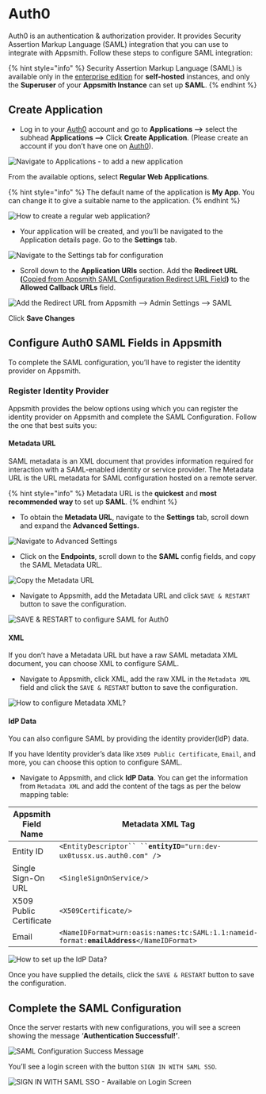 # Auth0

Auth0 is an authentication & authorization provider. It provides Security Assertion Markup Language (SAML) integration that you can use to integrate with Appsmith. Follow these steps to configure SAML integration:

{% hint style="info" %}
Security Assertion Markup Language (SAML) is available only in the [enterprise edition](https://www.appsmith.com/pricing) for **self-hosted** instances, and only the **Superuser** of your **Appsmith Instance** can set up **SAML**.
{% endhint %}

## Create Application

* Log in to your [Auth0](https://auth0.com/) account and go to **Applications -->** select the subhead **Applications -->** Click **Create Application**. (Please create an account if you don’t have one on [Auth0](https://auth0.com/)).

![Navigate to Applications - to add a new application](../../../../../.gitbook/assets/Auth0-NewApplication-OIDC-Authentication.png)

From the available options, select **Regular Web Applications**.

{% hint style="info" %}
The default name of the application is **My App**. You can change it to give a suitable name to the application.
{% endhint %}

![How to create a regular web application?](../../../../../.gitbook/assets/Auth0-NewApplication-SAML-RegularWebApp.png)

* Your application will be created, and you’ll be navigated to the Application details page. Go to the **Settings** tab.

![Navigate to the Settings tab for configuration](../../../../../.gitbook/assets/Auth0-SAML-Settings-Tab.png)

* Scroll down to the **Application URIs** section. Add the **Redirect URL (**[Copied from Appsmith SAML Configuration Redirect URL Field](./#redirect-url)**)** to the **Allowed Callback URLs** field.

![Add the Redirect URL from Appsmith --> Admin Settings --> SAML](<../../../../../.gitbook/assets/Auth0-SAML-Allowed CallbackURLs.png>)

Click **Save Changes**

## Configure Auth0 SAML Fields in Appsmith

To complete the SAML configuration, you’ll have to register the identity provider on Appsmith.

### Register Identity Provider

Appsmith provides the below options using which you can register the identity provider on Appsmith and complete the SAML Configuration. Follow the one that best suits you:

#### Metadata URL

SAML metadata is an XML document that provides information required for interaction with a SAML-enabled identity or service provider. The Metadata URL is the URL metadata for SAML configuration hosted on a remote server.

{% hint style="info" %}
Metadata URL is the **quickest** and **most recommended way** to set up **SAML**.
{% endhint %}

* To obtain the **Metadata URL**, navigate to the **Settings** tab, scroll down and expand the **Advanced Settings.**

![Navigate to Advanced Settings](<../../../../../.gitbook/assets/Auth0-SAML-Advanced Settings.png>)

* Click on the **Endpoints**, scroll down to the **SAML** config fields, and copy the SAML Metadata URL.

![Copy the Metadata URL](../../../../../.gitbook/assets/Auth0-SAML-Metadata-URL.png)

* Navigate to Appsmith, add the Metadata URL and click `SAVE & RESTART` button to save the configuration.

![SAVE & RESTART to configure SAML for Auth0](../../../../../.gitbook/assets/Appsmith-Admin-Settings-Authentication-SAML-Metadata-URL.png)

#### XML

If you don’t have a Metadata URL but have a raw SAML metadata XML document, you can choose XML to configure SAML.

* Navigate to Appsmith, click XML, add the raw XML in the `Metadata XML` field and click the `SAVE & RESTART` button to save the configuration.

![How to configure Metadata XML?](../../../../../.gitbook/assets/Appsmith-Admin-Settings-Authentication-SAML-XML.png)

#### IdP Data

You can also configure SAML by providing the identity provider(IdP) data.

If you have Identity provider’s data like `X509 Public Certificate`, `Email`, and more, you can choose this option to configure SAML.

* Navigate to Appsmith, and click **IdP Data**. You can get the information from `Metadata XML` and add the content of the tags as per the below mapping table:

| **Appsmith Field Name** | **Metadata XML Tag**                                                                          |
| ----------------------- | --------------------------------------------------------------------------------------------- |
| Entity ID               | ` <EntityDescriptor`` `` `**`entityID`**`="urn:dev-ux0tussx.us.auth0.com" /`>                 |
| Single Sign-On URL      | `<SingleSignOnService/>`                                                                      |
| X509 Public Certificate | `<X509Certificate/>`                                                                          |
| Email                   | `<NameIDFormat>urn:oasis:names:tc:SAML:1.1:nameid-format:`**`emailAddress`**`</NameIDFormat>` |

![How to set up the IdP Data?](../../../../../.gitbook/assets/Appsmith-Admin-Settings-Authentication-SAML-IdP-Data.png)

Once you have supplied the details, click the `SAVE & RESTART` button to save the configuration.

## Complete the SAML Configuration

Once the server restarts with new configurations, you will see a screen showing the message ‘**Authentication Successful!’**.

![SAML Configuration Success Message](../../../../../.gitbook/assets/Appsmith-SAML-Authentication-Successful.png)

You’ll see a login screen with the button `SIGN IN WITH SAML SSO`.

![SIGN IN WITH SAML SSO - Available on Login Screen](../../../../../.gitbook/assets/Appsmith-Login-Screen-Shows-SAML.png)

